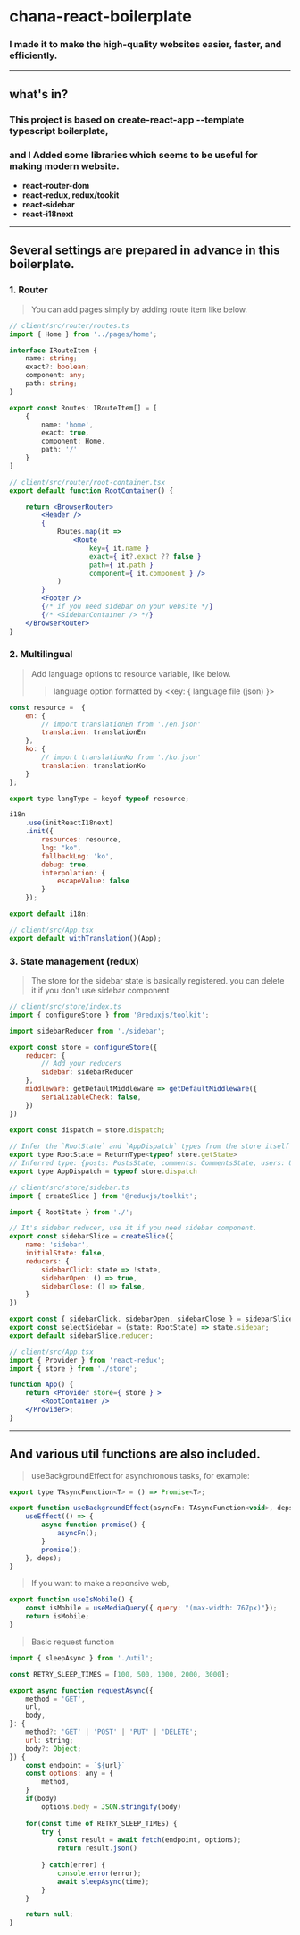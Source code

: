 # chana-react-boilerplate

### I made it to make the high-quality websites easier, faster, and efficiently.

***

## **what's in?**
### This project is based on create-react-app --template typescript boilerplate,
### and I Added **some libraries** which seems to be useful for making modern website.
+ **react-router-dom**
+ **react-redux, redux/tookit**
+ **react-sidebar**
+ **react-i18next**

***
## **Several settings are prepared in advance in this boilerplate.**
### 1. **Router**
> You can add pages simply by adding route item like below.
```typescript
// client/src/router/routes.ts
import { Home } from '../pages/home';

interface IRouteItem {
    name: string;
    exact?: boolean;
    component: any;
    path: string;
}

export const Routes: IRouteItem[] = [
    {
        name: 'home',
        exact: true,
        component: Home,
        path: '/'
    }
]
```
```jsx
// client/src/router/root-container.tsx
export default function RootContainer() {

    return <BrowserRouter>
        <Header />
        {
            Routes.map(it => 
                <Route 
                    key={ it.name } 
                    exact={ it?.exact ?? false } 
                    path={ it.path } 
                    component={ it.component } />
            )
        }
        <Footer />
        {/* if you need sidebar on your website */}
        {/* <SidebarContainer /> */}
    </BrowserRouter>
}
```
### 2. **Multilingual**
> Add language options to resource variable, like below. 
>> language option formatted by <key: { language file (json) }>
```javascript
const resource =  {
    en: {
        // import translationEn from './en.json'
        translation: translationEn
    },
    ko: {
        // import translationKo from './ko.json'
        translation: translationKo
    }
};

export type langType = keyof typeof resource;

i18n
    .use(initReactI18next)
    .init({
        resources: resource,
        lng: "ko",
        fallbackLng: 'ko',
        debug: true,
        interpolation: {
            escapeValue: false
        }
    });

export default i18n;
```
```javascript
// client/src/App.tsx
export default withTranslation()(App);
```
### 3. **State management (redux)**
> The store for the sidebar state is basically registered. you can delete it if you don't use sidebar component
```javascript
// client/src/store/index.ts
import { configureStore } from '@reduxjs/toolkit';

import sidebarReducer from './sidebar';

export const store = configureStore({
    reducer: {
        // Add your reducers
        sidebar: sidebarReducer
    },
    middleware: getDefaultMiddleware => getDefaultMiddleware({
        serializableCheck: false,
    })
})

export const dispatch = store.dispatch;
  
// Infer the `RootState` and `AppDispatch` types from the store itself
export type RootState = ReturnType<typeof store.getState>
// Inferred type: {posts: PostsState, comments: CommentsState, users: UsersState}
export type AppDispatch = typeof store.dispatch
```
```javascript
// client/src/store/sidebar.ts
import { createSlice } from '@reduxjs/toolkit';

import { RootState } from './';

// It's sidebar reducer, use it if you need sidebar component.
export const sidebarSlice = createSlice({
    name: 'sidebar',
    initialState: false,
    reducers: {
        sidebarClick: state => !state,
        sidebarOpen: () => true,
        sidebarClose: () => false,
    }
})

export const { sidebarClick, sidebarOpen, sidebarClose } = sidebarSlice.actions;
export const selectSidebar = (state: RootState) => state.sidebar;
export default sidebarSlice.reducer;
```
```jsx
// client/src/App.tsx
import { Provider } from 'react-redux';
import { store } from './store';

function App() {
    return <Provider store={ store } >            
        <RootContainer />
    </Provider>;
}
```
***
## **And various util functions are also included.**
> useBackgroundEffect for asynchronous tasks, for example:
```javascript
export type TAsyncFunction<T> = () => Promise<T>;

export function useBackgroundEffect(asyncFn: TAsyncFunction<void>, deps: DependencyList) {
    useEffect(() => {
        async function promise() {
            asyncFn();
        }
        promise();
    }, deps);
}
```
> If you want to make a reponsive web,
```javascript
export function useIsMobile() {
    const isMobile = useMediaQuery({ query: "(max-width: 767px)"});
    return isMobile;
}
```
> Basic request function
```javascript
import { sleepAsync } from './util';

const RETRY_SLEEP_TIMES = [100, 500, 1000, 2000, 3000];

export async function requestAsync({
    method = 'GET',
    url,
    body,
}: {
    method?: 'GET' | 'POST' | 'PUT' | 'DELETE';
    url: string;
    body?: Object;
}) {
    const endpoint = `${url}`
    const options: any = {
        method,
    }
    if(body)
        options.body = JSON.stringify(body)
    
    for(const time of RETRY_SLEEP_TIMES) {
        try {
            const result = await fetch(endpoint, options);
            return result.json()
    
        } catch(error) {
            console.error(error);
            await sleepAsync(time);
        }
    }

    return null;
}
```